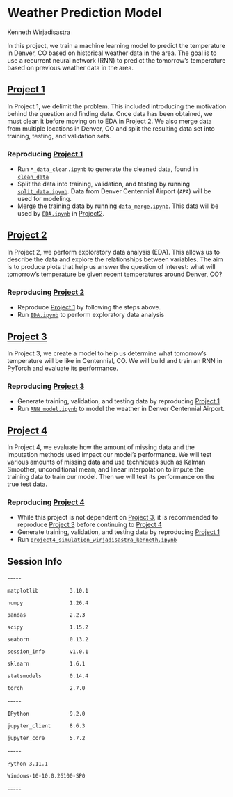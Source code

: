 # Weather Prediction Model
Kenneth Wirjadisastra

In this project, we train a machine learning model to predict the
temperature in Denver, CO based on historical weather data in the area.
The goal is to use a recurrent neural network (RNN) to predict the
tomorrow’s temperature based on previous weather data in the area.

## [Project 1](Project1)

In Project 1, we delimit the problem. This included introducing the
motivation behind the question and finding data. Once data has been
obtained, we must clean it before moving on to EDA in Project 2. We also
merge data from multiple locations in Denver, CO and split the resulting
data set into training, testing, and validation sets.

### Reproducing [Project 1](Project1)

-   Run `*_data_clean.ipynb` to generate the cleaned data, found in
    [`clean_data`](Project1/clean_data)
-   Split the data into training, validation, and testing by running
    [`split_data.ipynb`](Project1/split_data.ipynb). Data from Denver
    Centennial Airport (`APA`) will be used for modeling.
-   Merge the training data by running
    [`data_merge.ipynb`](Project1/data_merge.ipynb). This data will be
    used by [`EDA.ipynb`](Project2/EDA.ipynb) in [Project2](Project2).

## [Project 2](Project2)

In Project 2, we perform exploratory data analysis (EDA). This allows us
to describe the data and explore the relationships between variables.
The aim is to produce plots that help us answer the question of
interest: what will tomorrow’s temperature be given recent temperatures
around Denver, CO?

### Reproducing [Project 2](Project2)

-   Reproduce [Project 1](Project1) by following the steps above.
-   Run [`EDA.ipynb`](Project2/EDA.ipynb) to perform exploratory data
    analysis

## [Project 3](Project3)

In Project 3, we create a model to help us determine what tomorrow’s
temperature will be like in Centennial, CO. We will build and train an
RNN in PyTorch and evaluate its performance.

### Reproducing [Project 3](Project3)

-   Generate training, validation, and testing data by reproducing
    [Project 1](Project1)
-   Run [`RNN_model.ipynb`](Project3/RNN_model.ipynb) to model the
    weather in Denver Centennial Airport.

## [Project 4](Project4)

In Project 4, we evaluate how the amount of missing data and the
imputation methods used impact our model’s performance. We will test
various amounts of missing data and use techniques such as Kalman
Smoother, unconditional mean, and linear interpolation to impute the
training data to train our model. Then we will test its performance on
the true test data.

### Reproducing [Project 4](Project4)

-   While this project is not dependent on [Project 3](Project3), it is
    recommended to reproduce [Project 3](Project3) before continuing to
    [Project 4](Project4)
-   Generate training, validation, and testing data by reproducing
    [Project 1](Project1)
-   Run
    [`project4_simulation_wirjadisastra_kenneth.ipynb`](Project4/project4_simulation_wirjadisastra_kenneth.ipynb)

## Session Info

\-\-\-\-\-

`matplotlib          3.10.1`

`numpy               1.26.4`

`pandas              2.2.3`

`scipy               1.15.2`

`seaborn             0.13.2`

`session_info        v1.0.1`

`sklearn             1.6.1`

`statsmodels         0.14.4`

`torch               2.7.0`

\-\-\-\-\-

`IPython             9.2.0`

`jupyter_client      8.6.3`

`jupyter_core        5.7.2`

\-\-\-\-\-

`Python 3.11.1`

`Windows-10-10.0.26100-SP0`

\-\-\-\-\-
